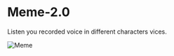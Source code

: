 # Meme-2.0
Listen you recorded voice in different characters vices.

![Meme](https://user-images.githubusercontent.com/12190665/142870184-6647b14a-7a87-407d-ba01-59e49558f277.gif)
